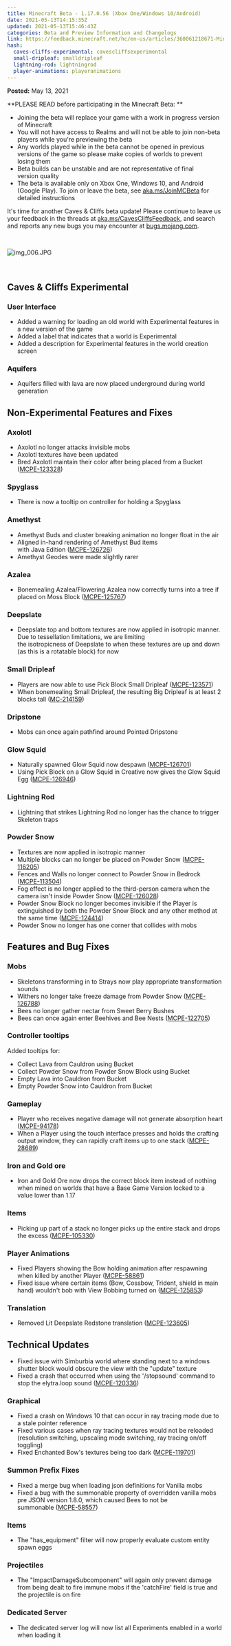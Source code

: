 ```yaml
---
title: Minecraft Beta - 1.17.0.56 (Xbox One/Windows 10/Android)
date: 2021-05-13T14:15:35Z
updated: 2021-05-13T15:46:43Z
categories: Beta and Preview Information and Changelogs
link: https://feedback.minecraft.net/hc/en-us/articles/360061218671-Minecraft-Beta-1-17-0-56-Xbox-One-Windows-10-Android
hash:
  caves-cliffs-experimental: cavescliffsexperimental
  small-dripleaf: smalldripleaf
  lightning-rod: lightningrod
  player-animations: playeranimations
---
```


**Posted:** May 13, 2021

**PLEASE READ before participating in the Minecraft Beta: **

- Joining the beta will replace your game with a work in progress version of Minecraft 
- You will not have access to Realms and will not be able to join non-beta players while you're previewing the beta
- Any worlds played while in the beta cannot be opened in previous versions of the game so please make copies of worlds to prevent losing them 
- Beta builds can be unstable and are not representative of final version quality 
- The beta is available only on Xbox One, Windows 10, and Android (Google Play). To join or leave the beta, see [aka.ms/JoinMCBeta](https://aka.ms/JoinMCBeta) for detailed instructions

It's time for another Caves & Cliffs beta update! Please continue to leave us your feedback in the threads at [aka.ms/CavesCliffsFeedback](https://aka.ms/CavesCliffsFeedback), and search and reports any new bugs you may encounter at [bugs.mojang.com](https://bugs.mojang.com/).

 

![img_006.JPG](https://feedback.minecraft.net/hc/article_attachments/360095296072/img_006.JPG)

 

## Caves & Cliffs Experimental

### User Interface 

- Added a warning for loading an old world with Experimental features in a new version of the game  
- Added a label that indicates that a world is Experimental  
- Added a description for Experimental features in the world creation screen  

### Aquifers 

- Aquifers filled with lava are now placed underground during world generation   

## Non-Experimental Features and Fixes 

### Axolotl 

- Axolotl no longer attacks invisible mobs  
- Axolotl textures have been updated 
- Bred Axolotl maintain their color after being placed from a Bucket ([MCPE-123328](https://bugs.mojang.com/browse/MCPE-123328))  

### Spyglass 

- There is now a tooltip on controller for holding a Spyglass  

### Amethyst 

- Amethyst Buds and cluster breaking animation no longer float in the air  
- Aligned in-hand rendering of Amethyst Bud items with Java Edition ([MCPE-126726](https://bugs.mojang.com/browse/MCPE-126726))  
- Amethyst Geodes were made slightly rarer 

### Azalea 

- Bonemealing Azalea/Flowering Azalea now correctly turns into a tree if placed on Moss Block ([MCPE-125767](https://bugs.mojang.com/browse/MCPE-125767))  

### Deepslate 

- Deepslate top and bottom textures are now applied in isotropic manner. Due to tessellation limitations, we are limiting the isotropicness of Deepslate to when these textures are up and down (as this is a rotatable block) for now  

### Small Dripleaf 

- Players are now able to use Pick Block Small Dripleaf ([MCPE-123571](https://bugs.mojang.com/browse/MCPE-123571))  
- When bonemealing Small Dripleaf, the resulting Big Dripleaf is at least 2 blocks tall ([MC-214159](https://bugs.mojang.com/browse/MC-214159)) 

### Dripstone 

- Mobs can once again pathfind around Pointed Dripstone  

### Glow Squid 

- Naturally spawned Glow Squid now despawn ([MCPE-126701](https://bugs.mojang.com/browse/MCPE-126701))  
- Using Pick Block on a Glow Squid in Creative now gives the Glow Squid Egg ([MCPE-126946](https://bugs.mojang.com/browse/MCPE-126946))  

### Lightning Rod 

- Lightning that strikes Lightning Rod no longer has the chance to trigger Skeleton traps  

### Powder Snow 

- Textures are now applied in isotropic manner  
- Multiple blocks can no longer be placed on Powder Snow ([MCPE-116205](https://bugs.mojang.com/browse/MCPE-116205))  
- Fences and Walls no longer connect to Powder Snow in Bedrock ([MCPE-113504](https://bugs.mojang.com/browse/MCPE-113504))  
- Fog effect is no longer applied to the third-person camera when the camera isn't inside Powder Snow ([MCPE-126028](https://bugs.mojang.com/browse/MCPE-126028))  
- Powder Snow Block no longer becomes invisible if the Player is extinguished by both the Powder Snow Block and any other method at the same time ([MCPE-124414](https://bugs.mojang.com/browse/MCPE-124414))  
- Powder Snow no longer has one corner that collides with mobs  

## Features and Bug Fixes 

### Mobs 

- Skeletons transforming in to Strays now play appropriate transformation sounds  
- Withers no longer take freeze damage from Powder Snow ([MCPE-126788](https://bugs.mojang.com/browse/MCPE-126788))  
- Bees no longer gather nectar from Sweet Berry Bushes 
- Bees can once again enter Beehives and Bee Nests ([MCPE-122705](https://bugs.mojang.com/browse/MCPE-122705))  

### Controller tooltips 

Added tooltips for: 

- Collect Lava from Cauldron using Bucket  
- Collect Powder Snow from Powder Snow Block using Bucket  
- Empty Lava into Cauldron from Bucket  
- Empty Powder Snow into Cauldron from Bucket  

### Gameplay 

- Player who receives negative damage will not generate absorption heart ([MCPE-94178](https://bugs.mojang.com/browse/MCPE-94178))  
- When a Player using the touch interface presses and holds the crafting output window, they can rapidly craft items up to one stack ([MCPE-28689](https://bugs.mojang.com/browse/MCPE-28689))  

### Iron and Gold ore 

- Iron and Gold Ore now drops the correct block item instead of nothing when mined on worlds that have a Base Game Version locked to a value lower than 1.17  

### Items 

- Picking up part of a stack no longer picks up the entire stack and drops the excess ([MCPE-105330](https://bugs.mojang.com/browse/MCPE-105330))  

### Player Animations 

- Fixed Players showing the Bow holding animation after respawning when killed by another Player ([MCPE-58861](https://bugs.mojang.com/browse/MCPE-58861))  
- Fixed issue where certain items (Bow, Cossbow, Trident, shield in main hand) wouldn't bob with View Bobbing turned on ([MCPE-125853](https://bugs.mojang.com/browse/MCPE-125853))  

### Translation 

- Removed Lit Deepslate Redstone translation ([MCPE-123605](https://bugs.mojang.com/browse/MCPE-123605))   

## Technical Updates 

- Fixed issue with Simburbia world where standing next to a windows shutter block would obscure the view with the "update" texture   
- Fixed a crash that occurred when using the '/stopsound' command to stop the elytra.loop sound ([MCPE-120336](https://bugs.mojang.com/browse/MCPE-120336)) 

### Graphical 

- Fixed a crash on Windows 10 that can occur in ray tracing mode due to a stale pointer reference  
- Fixed various cases when ray tracing textures would not be reloaded (resolution switching, upscaling mode switching, ray tracing on/off toggling)  
- Fixed Enchanted Bow's textures being too dark ([MCPE-119701](https://bugs.mojang.com/browse/MCPE-119701)) 

### Summon Prefix Fixes 

- Fixed a merge bug when loading json definitions for Vanilla mobs 
- Fixed a bug with the summonable property of overridden vanilla mobs pre JSON version 1.8.0, which caused Bees to not be summonable ([MCPE-58557](https://bugs.mojang.com/browse/MCPE-58557))    

### Items 

- The "has_equipment" filter will now properly evaluate custom entity spawn eggs   

### Projectiles 

- The "ImpactDamageSubcomponent" will again only prevent damage from being dealt to fire immune mobs if the 'catchFire' field is true and the projectile is on fire    

### Dedicated Server 

- The dedicated server log will now list all Experiments enabled in a world when loading it
